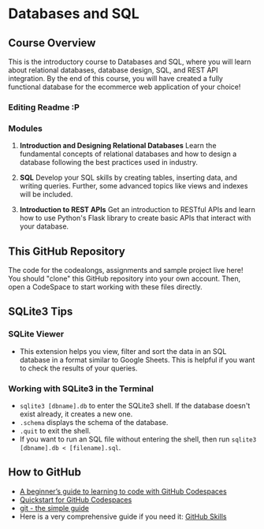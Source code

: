 # Databases and SQL
## Course Overview
This is the introductory course to Databases and SQL, where you will learn about relational databases, database design, SQL, and REST API integration. By the end of this course, you will have created a fully functional database for the ecommerce web application of your choice!

### Editing Readme :P

### Modules
1. **Introduction and Designing Relational Databases**
Learn the fundamental concepts of relational databases and how to design a database following the best practices used in industry.

2. **SQL**
Develop your SQL skills by creating tables, inserting data, and writing queries. Further, some advanced topics like views and indexes will be included.

3. **Introduction to REST APIs**
Get an introduction to RESTful APIs and learn how to use Python's Flask library to create basic APIs that interact with your database.

## This GitHub Repository
The code for the codealongs, assignments and sample project live here! You should "clone" this GitHub repository into your own account. Then, open a CodeSpace to start working with these files directly.

## SQLite3 Tips
### SQLite Viewer
* This extension helps you view, filter and sort the data in an SQL database in a format similar to Google Sheets. This is helpful if you want to check the results of your queries.
### Working with SQLite3 in the Terminal
* `sqlite3 [dbname].db` to enter the SQLite3 shell. If the database doesn't exist already, it creates a new one.
* `.schema` displays the schema of the database.
* `.quit` to exit the shell.
* If you want to run an SQL file without entering the shell, then run `sqlite3 [dbname].db < [filename].sql`.

## How to GitHub
* [A beginner’s guide to learning to code with GitHub Codespaces](https://github.blog/developer-skills/github/a-beginners-guide-to-learning-to-code-with-github-codespaces/)
* [Quickstart for GitHub Codespaces](https://docs.github.com/en/codespaces/getting-started/quickstart)
* [git - the simple guide](https://rogerdudler.github.io/git-guide/)
* Here is a very comprehensive guide if you need it: [GitHub Skills](https://skills.github.com/)
